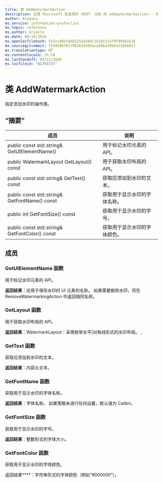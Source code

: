 ```yaml
---
title: 类 AddWatermarkAction
description: 记录 Microsoft 信息保护（MIP） SDK 的 addwatermarkaction：：未定义的类。
author: BryanLa
ms.service: information-protection
ms.topic: reference
ms.author: bryanla
ms.date: 04/16/2020
ms.openlocfilehash: fe2cc80e5abb225a5e83c1b10c1c5f9f99401628
ms.sourcegitcommit: f54920bf017902616589aca30baf6b64216b6913
ms.translationtype: MT
ms.contentlocale: zh-CN
ms.lasthandoff: 04/22/2020
ms.locfileid: "81763737"
---
```

# <a name="class-addwatermarkaction"></a>类 AddWatermarkAction 
指定添加水印的操作类。
  
## <a name="summary"></a>“摘要”
 成员                        | 说明                                
--------------------------------|---------------------------------------------
public const std::string& GetUIElementName()  |  用于标记水印元素的 API。
public WatermarkLayout GetLayout() const  |  用于获取水印布局的 API。
public const std::string& GetText() const  |  获取应添加到水印的文本。
public const std::string& GetFontName() const  |  获取用于显示水印的字体名称。
public int GetFontSize() const  |  获取用于显示水印的字号。
public const std::string& GetFontColor() const  |  获取用于显示水印的字体颜色。
  
## <a name="members"></a>成员
  
### <a name="getuielementname-function"></a>GetUIElementName 函数
用于标记水印元素的 API。

  
**返回结果**：应用于保存水印的 UI 元素的名称。 如果需要删除水印，将在 RemoveWatermarkingAction 中返回相同名称。
  
### <a name="getlayout-function"></a>GetLayout 函数
用于获取水印布局的 API。

  
**返回结果**：WatermarkLayout：采用枚举水平|对角线形式的水印布局。 ,
  
### <a name="gettext-function"></a>GetText 函数
获取应添加到水印的文本。

  
**返回结果**：内容头文本。
  
### <a name="getfontname-function"></a>GetFontName 函数
获取用于显示水印的字体名称。

  
**返回结果**：字体名称。 如果策略未进行任何设置，默认值为 Calibri。
  
### <a name="getfontsize-function"></a>GetFontSize 函数
获取用于显示水印的字号。

  
**返回结果**：整数形式的字体大小。
  
### <a name="getfontcolor-function"></a>GetFontColor 函数
获取用于显示水印的字体颜色。

  
返回结果****：字符串形式的字体颜色（例如“#000000”）。